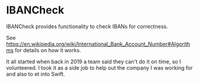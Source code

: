 # IBANCheck

IBANCheck provides functionality to check IBANs for correctness.

See https://en.wikipedia.org/wiki/International_Bank_Account_Number#Algorithms for details on how it works.

It all started when back in 2019 a team said they can't do it on time, so I volunteered. I took it as a side job to help out the company I was working for and also to et into Swift.
